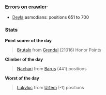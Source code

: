 ### Errors on crawler·
- [Deyla](/#/ranking/Deyla) asmodians: positions 651 to 700


### Stats

**Point scorer of the day**
>[Brutalx](/#/character/Grendal/54101) from [Grendal](/#/ranking/Grendal)  (21016) Honor Points


**Climber of the day**
>[Nachari](/#/character/Barus/793191) from [Barus](/#/ranking/Barus)  (441) positions


**Worst of the day**
>[Lukyluc](/#/character/Urtem/1202858) from [Urtem](/#/ranking/Urtem)  (-1) positions


